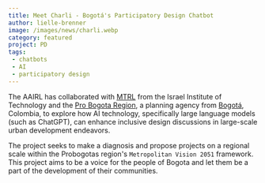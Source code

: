 ```yaml
---
title: Meet Charli - Bogotá's Participatory Design Chatbot
author: lielle-brenner
image: /images/news/charli.webp
category: featured
project: PD
tags:
 - chatbots
 - AI
 - participatory design
---
```



The AAIRL has collaborated with <a href="https://mtrl.net.technion.ac.il/">MTRL</a> from the Israel Institute of Technology and the <a href="https://www.probogota.org/?lang=en">Pro Bogota Region</a>, a planning agency from <a href="https://en.wikipedia.org/wiki/Bogot%C3%A1">Bogotá</a>, Colombia, to explore how AI technology, specifically large language models (such as ChatGPT), can enhance inclusive design discussions in large-scale urban development endeavors. 


The project seeks to make a diagnosis and propose projects on a regional scale within the Probogotas region's `Metropolitan Vision 2051` framework. This project aims to be a voice for the people of Bogota and let them be a part of the development of their communities. 
